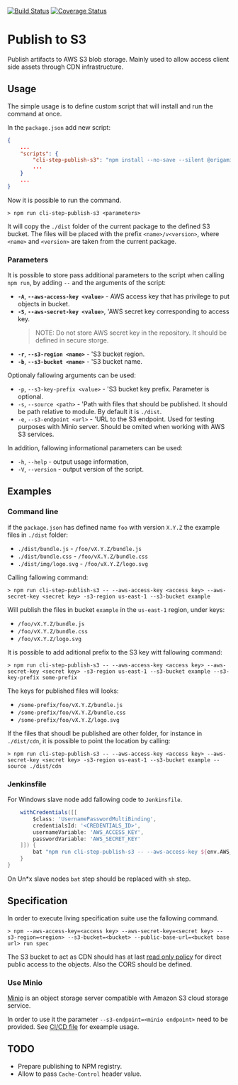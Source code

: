 [![Build Status](https://travis-ci.org/origami-network/node-cli-step-publish-s3.svg?branch=master)](https://travis-ci.org/origami-network/node-cli-step-publish-s3)
[![Coverage Status](https://coveralls.io/repos/github/origami-network/node-cli-step-publish-s3/badge.svg?branch=master)](https://coveralls.io/github/origami-network/node-cli-step-publish-s3?branch=master)

# Publish to S3

Publish artifacts to AWS S3 blob storage.
Mainly used to allow access client side assets through CDN infrastructure.


## Usage

The simple usage is to define custom script that will install and run the command at once.

In the `package.json` add new script:

```json
{
    ...
    "scripts": {
        "cli-step-publish-s3": "npm install --no-save --silent @origami-network/cli-step-publish-s3 && cli-publish-s3"
        ...
    }
    ...
}
```

Now it is possible to run the command.

```shell
> npm run cli-step-publish-s3 <parameters>
```

It will copy the `./dist` folder of the current package to the defined S3 bucket.
The files will be placed with the prefix `<name>/v<version>`, where `<name>` and `<version>` are taken from the current package.


### Parameters

It is possible to store pass additional parameters to the script when calling `npm run`, by adding `--` and the arguments of the script:

  * **`-A`**, **`--aws-access-key <value>`** - AWS access key that has privilege to put objects in bucket.
  * **`-S`**, **`--aws-secret-key <value>`**, 'AWS secret key corresponding to access key.
     > NOTE: Do not store AWS secret key in the repository. It should be defined in secure storge.
  * **`-r`**, **`--s3-region <name>`** - 'S3 bucket region.
  * **`-b`**, **`--s3-bucket <name>`** - 'S3 bucket name.

Optionaly fallowing arguments can be used:

  * `-p`, `--s3-key-prefix <value>` - 'S3 bucket key prefix. Parameter is optional.
  * `-s`, `--source <path>` - 'Path with files that should be published. It should be path relative to module. By default it is `./dist`.
  * `-e`, `--s3-endpoint <url>` - 'URL to the S3 endpoint. Used for testing purposes with Minio server. Should be omited when working with AWS S3 services.  

In addition, fallowing informational parameters can be used:

 * `-h`, `--help` - output usage information,
 * `-V`, `--version` - output version of the script.

## Examples

### Command line

if the `package.json` has defined name `foo` with version `X.Y.Z` the example files in `./dist` folder:

 * `./dist/bundle.js` - `/foo/vX.Y.Z/bundle.js` 
 * `./dist/bundle.css` - `/foo/vX.Y.Z/bundle.css` 
 * `./dist/img/logo.svg` - `/foo/vX.Y.Z/logo.svg` 

Calling fallowing command:

```shell
> npm run cli-step-publish-s3 -- --aws-access-key <access key> --aws-secret-key <secret key> -s3-region us-east-1 --s3-bucket example
```

Will publish the files in bucket `example` in the `us-east-1` region, under keys:

 * `/foo/vX.Y.Z/bundle.js` 
 * `/foo/vX.Y.Z/bundle.css` 
 * `/foo/vX.Y.Z/logo.svg` 

It is possible to add aditional prefix to the S3 key witt fallowing command:

```shell
> npm run cli-step-publish-s3 -- --aws-access-key <access key> --aws-secret-key <secret key> -s3-region us-east-1 --s3-bucket example --s3-key-prefix some-prefix
```

The keys for published files will looks:

 * `/some-prefix/foo/vX.Y.Z/bundle.js` 
 * `/some-prefix/foo/vX.Y.Z/bundle.css` 
 * `/some-prefix/foo/vX.Y.Z/logo.svg`

If the files that shoudl be published are other folder, for instance in `./dist/cdn`, it is possible to point the location by calling:

```shell
> npm run cli-step-publish-s3 -- --aws-access-key <access key> --aws-secret-key <secret key> -s3-region us-east-1 --s3-bucket example --source ./dist/cdn
```


### Jenkinsfile

For Windows slave node add fallowing code to `Jenkinsfile`.

```groovy
    withCredentials([[
        $class: 'UsernamePasswordMultiBinding',
        credentialsId: '<CREDENTIALS_ID>',
        usernameVariable: 'AWS_ACCESS_KEY',
        passwordVariable: 'AWS_SECRET_KEY'
    ]]) {    
        bat "npm run cli-step-publish-s3 -- --aws-access-key ${env.AWS_ACCESS_KEY} --aws-secret-key ${env.AWS_SECRET_KEY} -s3-region <region> --s3-bucket <bucket>"
    }
}
```

On Un*x slave nodes `bat` step should be replaced with `sh` step.


## Specification

In order to execute living specification suite use the fallowing command.

```shell
> npm --aws-access-key=<access key> --aws-secret-key=<secret key> --s3-region=<region> --s3-bucket=<bucket> --public-base-url=<bucket base url> run spec
```

The S3 bucket to act as CDN should has at last [read only policy](specs/s3/public/policy.json) for direct public access to the objects.
Also the CORS should be defined. 


### Use Minio

[Minio](https://minio.io/) is an object storage server compatible with Amazon S3 cloud storage service.

In order to use it the parameter `--s3-endpoint=<minio endpoint>` need to be provided.
See [CI/CD file](./.travis.yml) for exeample usage.


## TODO

 * Prepare publishing to NPM registry.
 * Allow to pass `Cache-Control` header value.
 